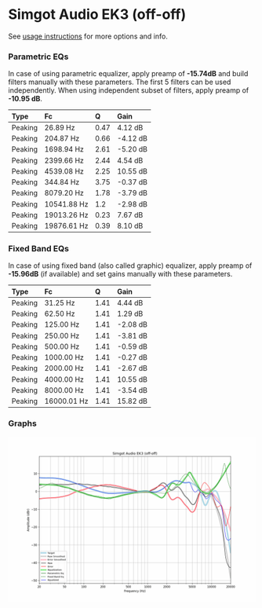 # Simgot Audio EK3 (off-off)
See [usage instructions](https://github.com/jaakkopasanen/AutoEq#usage) for more options and info.

### Parametric EQs
In case of using parametric equalizer, apply preamp of **-15.74dB** and build filters manually
with these parameters. The first 5 filters can be used independently.
When using independent subset of filters, apply preamp of **-10.95 dB**.

| Type    | Fc          |    Q | Gain     |
|:--------|:------------|:-----|:---------|
| Peaking | 26.89 Hz    | 0.47 | 4.12 dB  |
| Peaking | 204.87 Hz   | 0.66 | -4.12 dB |
| Peaking | 1698.94 Hz  | 2.61 | -5.20 dB |
| Peaking | 2399.66 Hz  | 2.44 | 4.54 dB  |
| Peaking | 4539.08 Hz  | 2.25 | 10.55 dB |
| Peaking | 344.84 Hz   | 3.75 | -0.37 dB |
| Peaking | 8079.20 Hz  | 1.78 | -3.79 dB |
| Peaking | 10541.88 Hz | 1.2  | -2.98 dB |
| Peaking | 19013.26 Hz | 0.23 | 7.67 dB  |
| Peaking | 19876.61 Hz | 0.39 | 8.10 dB  |

### Fixed Band EQs
In case of using fixed band (also called graphic) equalizer, apply preamp of **-15.96dB**
(if available) and set gains manually with these parameters.

| Type    | Fc          |    Q | Gain     |
|:--------|:------------|:-----|:---------|
| Peaking | 31.25 Hz    | 1.41 | 4.44 dB  |
| Peaking | 62.50 Hz    | 1.41 | 1.29 dB  |
| Peaking | 125.00 Hz   | 1.41 | -2.08 dB |
| Peaking | 250.00 Hz   | 1.41 | -3.81 dB |
| Peaking | 500.00 Hz   | 1.41 | -0.59 dB |
| Peaking | 1000.00 Hz  | 1.41 | -0.27 dB |
| Peaking | 2000.00 Hz  | 1.41 | -2.67 dB |
| Peaking | 4000.00 Hz  | 1.41 | 10.55 dB |
| Peaking | 8000.00 Hz  | 1.41 | -3.54 dB |
| Peaking | 16000.01 Hz | 1.41 | 15.82 dB |

### Graphs
![](./Simgot%20Audio%20EK3%20(off-off).png)